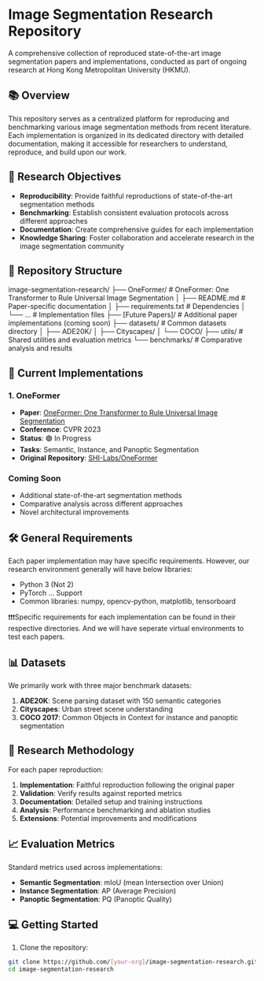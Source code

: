# Image Segmentation Research Repository

A comprehensive collection of reproduced state-of-the-art image segmentation papers and implementations, conducted as part of ongoing research at Hong Kong Metropolitan University (HKMU).

## 📚 Overview

This repository serves as a centralized platform for reproducing and benchmarking various image segmentation methods from recent literature. Each implementation is organized in its dedicated directory with detailed documentation, making it accessible for researchers to understand, reproduce, and build upon our work.

## 🎯 Research Objectives

- **Reproducibility**: Provide faithful reproductions of state-of-the-art segmentation methods
- **Benchmarking**: Establish consistent evaluation protocols across different approaches
- **Documentation**: Create comprehensive guides for each implementation
- **Knowledge Sharing**: Foster collaboration and accelerate research in the image segmentation community

## 📂 Repository Structure
image-segmentation-research/
├── OneFormer/                # OneFormer: One Transformer to Rule Universal Image Segmentation
│   ├── README.md            # Paper-specific documentation
│   ├── requirements.txt     # Dependencies
│   └── ...                  # Implementation files
├── [Future Papers]/         # Additional paper implementations (coming soon)
├── datasets/                # Common datasets directory
│   ├── ADE20K/
│   ├── Cityscapes/
│   └── COCO/
├── utils/                   # Shared utilities and evaluation metrics
└── benchmarks/              # Comparative analysis and results

## 🚀 Current Implementations

### 1. OneFormer
- **Paper**: [OneFormer: One Transformer to Rule Universal Image Segmentation](https://arxiv.org/abs/2211.06220)
- **Conference**: CVPR 2023
- **Status**: 🟢 In Progress
- **Tasks**: Semantic, Instance, and Panoptic Segmentation
- **Original Repository**: [SHI-Labs/OneFormer](https://github.com/SHI-Labs/OneFormer)

### Coming Soon
- Additional state-of-the-art segmentation methods
- Comparative analysis across different approaches
- Novel architectural improvements

## 🛠️ General Requirements
Each paper implementation may have specific requirements. However, our research environment generally will have below libraries:
- Python  3 (Not 2)
- PyTorch ... Support
- Common libraries: numpy, opencv-python, matplotlib, tensorboard

❗❗❗Specific requirements for each implementation can be found in their respective directories. And we will have seperate virtual environments to test each papers. 

## 📊 Datasets
We primarily work with three major benchmark datasets: 

1. **ADE20K**: Scene parsing dataset with 150 semantic categories
2. **Cityscapes**: Urban street scene understanding
3. **COCO 2017**: Common Objects in Context for instance and panoptic segmentation



## 🔬 Research Methodology

For each paper reproduction:

1. **Implementation**: Faithful reproduction following the original paper
2. **Validation**: Verify results against reported metrics
3. **Documentation**: Detailed setup and training instructions
4. **Analysis**: Performance benchmarking and ablation studies
5. **Extensions**: Potential improvements and modifications

## 📈 Evaluation Metrics

Standard metrics used across implementations:

- **Semantic Segmentation**: mIoU (mean Intersection over Union)
- **Instance Segmentation**: AP (Average Precision)
- **Panoptic Segmentation**: PQ (Panoptic Quality)

## 💻 Getting Started

1. Clone the repository:
```bash
git clone https://github.com/[your-org]/image-segmentation-research.git
cd image-segmentation-research
